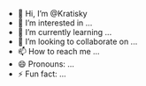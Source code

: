 - 👋 Hi, I’m @Kratisky
- 👀 I’m interested in ...
- 🌱 I’m currently learning ...
- 💞️ I’m looking to collaborate on ...
- 📫 How to reach me ...
- 😄 Pronouns: ...
- ⚡ Fun fact: ...

<!---
Kratisky/Kratisky is a ✨ special ✨ repository because its `README.md` (this file) appears on your GitHub profile.
You can click the Preview link to take a look at your changes.
--->
